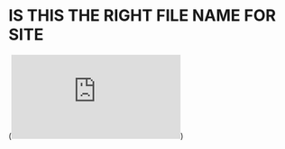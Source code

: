 # IS THIS THE RIGHT FILE NAME FOR SITE

(![My Posts](https://github.com/AnneWhit/Learn-on-the-Go/blob/gh-pages/_posts/2022-08-11-setting-up-vs-code.md))


